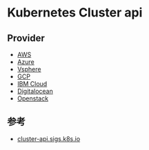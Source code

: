 # Kubernetes Cluster api

<!--
Kubernetes 定义了一套通用 API 来创建容器，不管使用何种部署机制或者在哪个云服务提供商上都可通用。Kubernetes 还定义了一套 API 用于处理一些基础设施，比如 Load Balancers、Ingress 规则或者 persistence volume。但是，这些 API 都无法用来创建 Kubernetes 集群节点。因此，用户需要使用不同的工具或创建独特的 API 来处理集群生命周期事件，比如集群创建或删除、master 和 worker 节点升级。这些都将导致在云服务提供商之间的不一致。Kubernetes 社区联合起来创建了集群 API 项目来解决这个问题，为集群的创建、配置和管理带来了一组声明式的、Kubernetes 风格的 API。3月29日，集群 API 0.10的第一个 alpha 版本发布了。在本次会议上，VMware 中国研发中心工程师于扬将会介绍集群 API 规范中的主要组件，并展示集群 API 自动创建节点的演示。
-->

## Provider

* [AWS](https://github.com/kubernetes-sigs/cluster-api-provider-aws)
* [Azure](https://github.com/kubernetes-sigs/cluster-api-provider-azure)
* [Vsphere](https://github.com/kubernetes-sigs/cluster-api-provider-vsphere)
* [GCP](https://github.com/kubernetes-sigs/cluster-api-provider-gcp)
* [IBM Cloud](https://github.com/kubernetes-sigs/cluster-api-provider-ibmcloud)
* [Digitalocean](https://github.com/kubernetes-sigs/cluster-api-provider-digitalocean)
* [Openstack](https://github.com/kubernetes-sigs/cluster-api-provider-openstack)

## 参考

* [cluster-api.sigs.k8s.io](https://cluster-api.sigs.k8s.io/)
